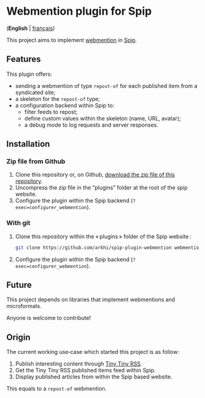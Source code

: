 # Webmention plugin for Spip

(**English** | [français](README.md))

This project aims to implement [webmention](https://www.w3.org/TR/webmention/) in [Spip](https://spip.net/).

## Features

This plugin offers:

- sending a webmention of type `repost-of` for each published item from a syndicated site;
- a skeleton for the `repost-of` type;
- a configuration backend within Spip to:
    - filter feeds to repost;
    - define custom values within the skeleton (name, URL, avatar);
    - a debug mode to log requests and server responses.

## Installation

### Zip file from Github

1. Clone this repository or, on Github, [download the zip file of this repository](archive/master.zip).
1. Uncompress the zip file in the “plugins” folder at the root of the spip website.
1. Configure the plugin within the Spip backend (`?exec=configurer_webmention`).

### With git

1. Clone this repository within the « plugins » folder of the Spip website :
    ```sh
    git clone https://github.com/arkhi/spip-plugin-webmention webmention
    ```
1. Configure the plugin within the Spip backend (`?exec=configurer_webmention`).

## Future

This project depends on libraries that implement webmentions and microformats.

Anyone is welcome to contribute!

## Origin

The current working use‑case which started this project is as follow:

1. Publish interesting content through [Tiny Tiny RSS](https://tt-rss.org/).
1. Get the Tiny Tiny RSS published items feed within Spip.
1. Display published articles from within the Spip based website.

This equals to a `repost-of` webmention.